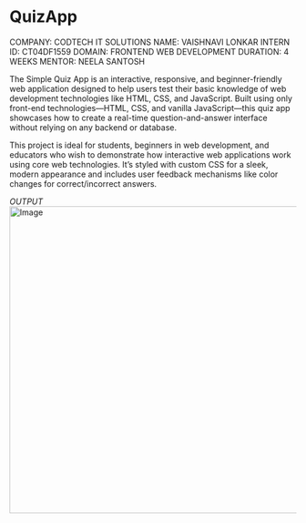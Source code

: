 # QuizApp
COMPANY: CODTECH IT SOLUTIONS
NAME: VAISHNAVI LONKAR
INTERN ID: CT04DF1559
DOMAIN: FRONTEND WEB DEVELOPMENT
DURATION: 4 WEEKS
MENTOR: NEELA SANTOSH

The Simple Quiz App is an interactive, responsive, and beginner-friendly web application designed to help users test their basic knowledge of web development technologies like HTML, CSS, and JavaScript. Built using only front-end technologies—HTML, CSS, and vanilla JavaScript—this quiz app showcases how to create a real-time question-and-answer interface without relying on any backend or database.

This project is ideal for students, beginners in web development, and educators who wish to demonstrate how interactive web applications work using core web technologies. It’s styled with custom CSS for a sleek, modern appearance and includes user feedback mechanisms like color changes for correct/incorrect answers.

*OUTPUT*
<img width="910" height="539" alt="Image" src="https://github.com/user-attachments/assets/ddac9f58-a4de-4f06-8fed-581542925888" />
